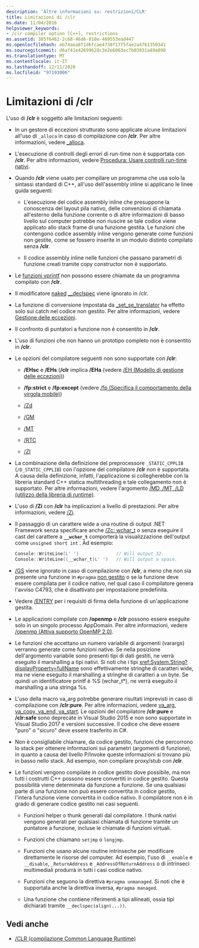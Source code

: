 ```yaml
---
description: 'Altre informazioni su: restrizioni/CLR'
title: Limitazioni di /clr
ms.date: 11/04/2016
helpviewer_keywords:
- /clr compiler option [C++], restrictions
ms.assetid: 385f6462-2c68-46d6-810e-469553ead447
ms.openlocfilehash: eb74aea8f1d6fcae4738f17f5fae2a4761350341
ms.sourcegitcommit: d6af41e42699628c3e2e6063ec7b03931a49a098
ms.translationtype: MT
ms.contentlocale: it-IT
ms.lasthandoff: 12/11/2020
ms.locfileid: "97193006"
---
```

# <a name="clr-restrictions"></a>Limitazioni di /clr

L'uso di **/clr** è soggetto alle limitazioni seguenti:

- In un gestore di eccezioni strutturato sono applicate alcune limitazioni all'uso di `_alloca` in caso di compilazione con **/clr**. Per altre informazioni, vedere [_alloca](../../c-runtime-library/reference/alloca.md).

- L'esecuzione di controlli degli errori di run-time non è supportata con **/clr**. Per altre informazioni, vedere [Procedura: Usare controlli run-time nativi](/visualstudio/debugger/how-to-use-native-run-time-checks).

- Quando **/clr** viene usato per compilare un programma che usa solo la sintassi standard di C++, all'uso dell'assembly inline si applicano le linee guida seguenti:

  - L'esecuzione del codice assembly inline che presuppone la conoscenza del layout pila nativo, delle convenzioni di chiamata all'esterno della funzione corrente o di altre informazioni di basso livello sul computer potrebbe non riuscire se tale codice viene applicato allo stack frame di una funzione gestita. Le funzioni che contengono codice assembly inline vengono generate come funzioni non gestite, come se fossero inserite in un modulo distinto compilato senza **/clr**.

  - Il codice assembly inline nelle funzioni che passano parametri di funzione creati tramite copy constructor non è supportato.

- Le [funzioni vprintf](../../c-runtime-library/vprintf-functions.md) non possono essere chiamate da un programma compilato con **/clr**.

- Il modificatore [naked](../../cpp/naked-cpp.md) [__declspec](../../cpp/declspec.md) viene ignorato in /clr.

- La funzione di conversione impostata da [_set_se_translator](../../c-runtime-library/reference/set-se-translator.md) ha effetto solo sui catch nel codice non gestito. Per altre informazioni, vedere [Gestione delle eccezioni](../../extensions/exception-handling-cpp-component-extensions.md).

- Il confronto di puntatori a funzione non è consentito in **/clr**.

- L'uso di funzioni che non hanno un prototipo completo non è consentito in **/clr**.

- Le opzioni del compilatore seguenti non sono supportate con **/clr**:

  - **/EHsc** e **/EHs** (**/clr** implica **/EHa** (vedere [/EH (Modello di gestione delle eccezioni)](eh-exception-handling-model.md))

  - **/fp:strict** e **/fp:except** (vedere [/fp (Specifica il comportamento della virgola mobile)](fp-specify-floating-point-behavior.md))

  - [/Zd](z7-zi-zi-debug-information-format.md)

  - [/GM](gm-enable-minimal-rebuild.md)

  - [/MT](md-mt-ld-use-run-time-library.md)

  - [/RTC](rtc-run-time-error-checks.md)

  - [/ZI](z7-zi-zi-debug-information-format.md)

- La combinazione della definizione del preprocessore `_STATIC_CPPLIB` (`/D_STATIC_CPPLIB`) con l'opzione del compilatore **/clr** non è supportata. A causa della definizione, infatti, l'applicazione si collegherebbe con la libreria standard C++ statica multithreading e tale collegamento non è supportato. Per altre informazioni, vedere l'argomento [/MD, /MT, /LD (utilizzo della libreria di runtime)](md-mt-ld-use-run-time-library.md).

- L'uso di **/Zi** con **/clr** ha implicazioni a livello di prestazioni. Per altre informazioni, vedere [/Zi](z7-zi-zi-debug-information-format.md).

- Il passaggio di un carattere wide a una routine di output .NET Framework senza specificare anche [/Zc: wchar_t](zc-wchar-t-wchar-t-is-native-type.md) o senza eseguire il cast del carattere a **`__wchar_t`** comporterà la visualizzazione dell'output come `unsigned short int` . Ad esempio:

    ```cpp
    Console::WriteLine(L' ')              // Will output 32.
    Console::WriteLine((__wchar_t)L' ')   // Will output a space.
    ```

- [/GS](gs-buffer-security-check.md) viene ignorato in caso di compilazione con **/clr**, a meno che non sia presente una funzione in `#pragma` [non gestito](../../preprocessor/managed-unmanaged.md) o se la funzione deve essere compilata per il codice nativo, nel qual caso il compilatore genera l'avviso C4793, che è disattivato per impostazione predefinita.

- Vedere [/ENTRY](entry-entry-point-symbol.md) per i requisiti di firma della funzione di un'applicazione gestita.

- Le applicazioni compilate con **/openmp** e **/clr** possono essere eseguite solo in un singolo processo AppDomain.  Per altre informazioni, vedere [/openmp (Attiva supporto OpenMP 2.0)](openmp-enable-openmp-2-0-support.md).

- Le funzioni che accettano un numero variabile di argomenti (varargs) verranno generate come funzioni native. Se nella posizione dell'argomento variabile sono presenti tipi di dati gestiti, ne verrà eseguito il marshalling a tipi nativi. Si noti che i tipi <xref:System.String?displayProperty=fullName> sono effettivamente stringhe di caratteri wide, ma ne viene eseguito il marshalling a stringhe di caratteri a un byte. Se quindi un identificatore printf è %S (wchar_t*), ne verrà eseguito il marshalling a una stringa %s.

- L'uso della macro va_arg potrebbe generare risultati imprevisti in caso di compilazione con **/clr:pure**. Per altre informazioni, vedere [va_arg, va_copy, va_end, va_start](../../c-runtime-library/reference/va-arg-va-copy-va-end-va-start.md). Le opzioni del compilatore **/clr:pure** e **/clr:safe** sono deprecate in Visual Studio 2015 e non sono supportate in Visual Studio 2017 e versioni successive. Il codice che deve essere "puro" o "sicuro" deve essere trasferito in C#.

- Non è consigliabile chiamare, da codice gestito, funzioni che percorrono lo stack per ottenere informazioni sui parametri (argomenti di funzione), in quanto a causa del livello P/Invoke queste informazioni si trovano più in basso nello stack.  Ad esempio, non compilare proxy/stub con **/clr**.

- Le funzioni vengono compilate in codice gestito dove possibile, ma non tutti i costrutti C++ possono essere convertiti in codice gestito.  Questa possibilità viene determinata da funzione a funzione. Se una qualsiasi parte di una funzione non può essere convertita in codice gestito, l'intera funzione viene convertita in codice nativo. Il compilatore non è in grado di generare codice gestito nei casi seguenti.

  - Funzioni helper o thunk generati dal compilatore. I thunk nativi vengono generati per qualsiasi chiamata di funzione tramite un puntatore a funzione, incluse le chiamate di funzioni virtuali.

  - Funzioni che chiamano `setjmp` o `longjmp`.

  - Funzioni che usano alcune routine intrinseche per modificare direttamente le risorse del computer. Ad esempio, l'uso di `__enable` e `__disable`, `_ReturnAddress` e `_AddressOfReturnAddress` o di intrinseci multimediali produrrà in tutti i casi codice nativo.

  - Funzioni che seguono la direttiva `#pragma unmanaged`. Si noti che è supportata anche la direttiva inversa, `#pragma managed`.

  - Una funzione che contiene riferimenti a tipi allineati, ossia tipi dichiarati tramite `__declspec(align(...))`.

## <a name="see-also"></a>Vedi anche

- [/CLR (compilazione Common Language Runtime)](clr-common-language-runtime-compilation.md)
